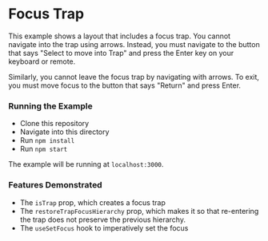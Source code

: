 # Focus Trap

This example shows a layout that includes a focus trap. You cannot navigate into the trap using
arrows. Instead, you must navigate to the button that says "Select to move into Trap" and press
the Enter key on your keyboard or remote.

Similarly, you cannot leave the focus trap by navigating with arrows. To exit, you must move focus
to the button that says "Return" and press Enter.

### Running the Example

- Clone this repository
- Navigate into this directory
- Run `npm install`
- Run `npm start`

The example will be running at `localhost:3000`.

### Features Demonstrated

- The `isTrap` prop, which creates a focus trap
- The `restoreTrapFocusHierarchy` prop, which makes it so that re-entering the trap does not preserve
  the previous hierarchy.
- The `useSetFocus` hook to imperatively set the focus
